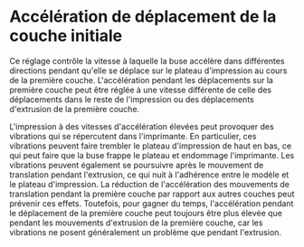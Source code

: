 Accélération de déplacement de la couche initiale
====
Ce réglage contrôle la vitesse à laquelle la buse accélère dans différentes directions pendant qu'elle se déplace sur le plateau d'impression au cours de la première couche. L'accélération pendant les déplacements sur la première couche peut être réglée à une vitesse différente de celle des déplacements dans le reste de l'impression ou des déplacements d'extrusion de la première couche.

L'impression à des vitesses d'accélération élevées peut provoquer des vibrations qui se répercutent dans l'imprimante. En particulier, ces vibrations peuvent faire trembler le plateau d'impression de haut en bas, ce qui peut faire que la buse frappe le plateau et endommage l'imprimante. Les vibrations peuvent également se poursuivre après le mouvement de translation pendant l'extrusion, ce qui nuit à l'adhérence entre le modèle et le plateau d'impression. La réduction de l'accélération des mouvements de translation pendant la première couche par rapport aux autres couches peut prévenir ces effets. Toutefois, pour gagner du temps, l'accélération pendant le déplacement de la première couche peut toujours être plus élevée que pendant les mouvements d'extrusion de la première couche, car les vibrations ne posent généralement un problème que pendant l'extrusion.
